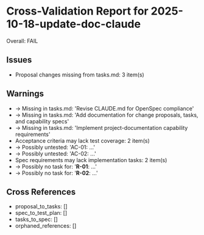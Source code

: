 # Cross-Validation Report for 2025-10-18-update-doc-claude

Overall: FAIL


## Issues

- Proposal changes missing from tasks.md: 3 item(s)

## Warnings

-   → Missing in tasks.md: 'Revise CLAUDE.md for OpenSpec compliance'
-   → Missing in tasks.md: 'Add documentation for change proposals, tasks, and capability specs'
-   → Missing in tasks.md: 'Implement project-documentation capability requirements'
- Acceptance criteria may lack test coverage: 2 item(s)
-   → Possibly untested: 'AC-01: ...'
-   → Possibly untested: 'AC-02: ...'
- Spec requirements may lack implementation tasks: 2 item(s)
-   → Possibly no task for: '**R-01**: ...'
-   → Possibly no task for: '**R-02**: ...'

## Cross References

- proposal_to_tasks: []
- spec_to_test_plan: []
- tasks_to_spec: []
- orphaned_references: []
